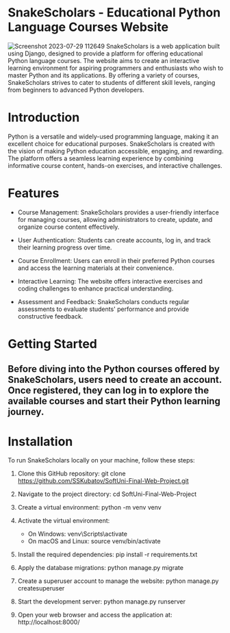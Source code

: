 # SnakeScholars - Educational Python Language Courses Website
![Screenshot 2023-07-29 112649](https://github.com/SSKubatov/SoftUni-Final-Web-Project/assets/107368327/f2430e67-9116-4c3f-a223-a4da1b71bc68)
SnakeScholars is a web application built using Django, designed to provide a platform for offering educational Python language courses. The website aims to create an interactive learning environment for aspiring programmers and enthusiasts who wish to master Python and its applications. By offering a variety of courses, SnakeScholars strives to cater to students of different skill levels, ranging from beginners to advanced Python developers.
# Introduction
Python is a versatile and widely-used programming language, making it an excellent choice for educational purposes. SnakeScholars is created with the vision of making Python education accessible, engaging, and rewarding. The platform offers a seamless learning experience by combining informative course content, hands-on exercises, and interactive challenges.

# Features
* Course Management: SnakeScholars provides a user-friendly interface for managing courses, allowing administrators to create, update, and organize course content effectively.

* User Authentication: Students can create accounts, log in, and track their learning progress over time.

* Course Enrollment: Users can enroll in their preferred Python courses and access the learning materials at their convenience.

* Interactive Learning: The website offers interactive exercises and coding challenges to enhance practical understanding.

* Assessment and Feedback: SnakeScholars conducts regular assessments to evaluate students' performance and provide constructive feedback.

# Getting Started
## Before diving into the Python courses offered by SnakeScholars, users need to create an account. Once registered, they can log in to explore the available courses and start their Python learning journey.


# Installation
To run SnakeScholars locally on your machine, follow these steps:

1. Clone this GitHub repository: git clone https://github.com/SSKubatov/SoftUni-Final-Web-Project.git

2. Navigate to the project directory: cd SoftUni-Final-Web-Project

3. Create a virtual environment: python -m venv venv

4. Activate the virtual environment:
    * On Windows: venv\Scripts\activate
    * On macOS and Linux: source venv/bin/activate
   
5. Install the required dependencies: pip install -r requirements.txt

6. Apply the database migrations: python manage.py migrate

7. Create a superuser account to manage the website: python manage.py createsuperuser

8. Start the development server: python manage.py runserver

9. Open your web browser and access the application at: http://localhost:8000/

